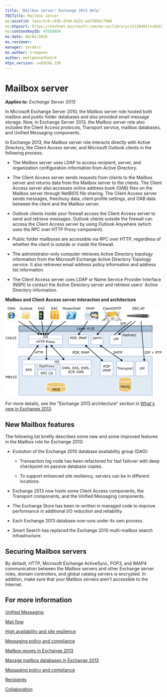 ```yaml
---
title: 'Mailbox server: Exchange 2013 Help'
TOCTitle: Mailbox server
ms:assetid: 1aacc1c9-c81b-47d4-b222-ee73956cf968
ms:mtpsurl: https://technet.microsoft.com/en-us/library/JJ150491(v=EXCHG.150)
ms:contentKeyID: 47559954
ms.date: 06/02/2016
ms.reviewer: 
manager: serdars
ms.author: v-mapenn
author: mattpennathe3rd
mtps_version: v=EXCHG.150
---
```


# Mailbox server

_**Applies to:** Exchange Server 2013_

In Microsoft Exchange Server 2010, the Mailbox server role hosted both mailbox and public folder databases and also provided email message storage. Now, in Exchange Server 2013, the Mailbox server role also includes the Client Access protocols, Transport service, mailbox databases, and Unified Messaging components.

In Exchange 2013, the Mailbox server role interacts directly with Active Directory, the Client Access server, and Microsoft Outlook clients in the following process:

  - The Mailbox server uses LDAP to access recipient, server, and organization configuration information from Active Directory.

  - The Client Access server sends requests from clients to the Mailbox server and returns data from the Mailbox server to the clients. The Client Access server also accesses online address book (OAB) files on the Mailbox server through NetBIOS file sharing. The Client Access server sends messages, free/busy data, client profile settings, and OAB data between the client and the Mailbox server.

  - Outlook clients inside your firewall access the Client Access server to send and retrieve messages. Outlook clients outside the firewall can access the Client Access server by using Outlook Anywhere (which uses the RPC over HTTP Proxy component).

  - Public folder mailboxes are accessible via RPC over HTTP, regardless of whether the client is outside or inside the firewall.

  - The administrator-only computer retrieves Active Directory topology information from the Microsoft Exchange Active Directory Topology service. It also retrieves email address policy information and address list information.

  - The Client Access server uses LDAP or Name Service Provider Interface (NSPI) to contact the Active Directory server and retrieve users' Active Directory information.

**Mailbox and Client Access server interaction and architecture**

![Client Access and Mailbox server interaction](images/JJ150491.d14577bf-14f9-40fa-bd49-a92932eb003a(EXCHG.150).gif "Client Access and Mailbox server interaction")

For more details, see the "Exchange 2013 architecture" section in [What's new in Exchange 2013](what-s-new-in-exchange-2013-exchange-2013-help.md).

## New Mailbox features

The following list briefly describes some new and some improved features in the Mailbox role for Exchange 2013:

  - Evolution of the Exchange 2010 database availability group (DAG):

      - Transaction log code has been refactored for fast failover with deep checkpoint on passive database copies.

      - To support enhanced site resiliency, servers can be in different locations.

  - Exchange 2013 now hosts some Client Access components, the Transport components, and the Unified Messaging components.

  - The Exchange Store has been re-written in managed code to improve performance in additional I/O reduction and reliability.

  - Each Exchange 2013 database now runs under its own process.

  - Smart Search has replaced the Exchange 2010 multi-mailbox search infrastructure.

## Securing Mailbox servers

By default, HTTP, Microsoft Exchange ActiveSync, POP3, and IMAP4 communication between the Mailbox servers and other Exchange server roles, domain controllers, and global catalog servers is encrypted. In addition, make sure that your Mailbox servers aren't accessible to the Internet.

## For more information

[Unified Messaging](unified-messaging-exchange-2013-help.md)

[Mail flow](mail-flow-exchange-2013-help.md)

[High availability and site resilience](high-availability-and-site-resilience-exchange-2013-help.md)

[Messaging policy and compliance](messaging-policy-and-compliance-exchange-2013-help.md)

[Mailbox moves in Exchange 2013](mailbox-moves-in-exchange-2013-exchange-2013-help.md)

[Manage mailbox databases in Exchange 2013](manage-mailbox-databases-in-exchange-2013-exchange-2013-help.md)

[Messaging policy and compliance](messaging-policy-and-compliance-exchange-2013-help.md)

[Recipients](recipients-exchange-2013-help.md)

[Collaboration](collaboration-exchange-2013-help.md)
